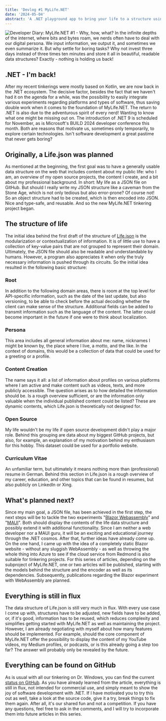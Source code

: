 ```yaml
---
title: 'Devlog #1 MyLife.NET'
date: '2024-05-04'
abstract: 'A .NET playground app to bring your life to a structure using Blazor, MAUI, Azure and more'
---
```

 
![Developer Diary: MyLife.NET #1 - Why, how, what?](https://www.drwindows.de/news/wp-content/uploads/2025/05/MyLife.Net-SoMe.png)
In the infinite depths of the internet, where bits and bytes roam, we nerds often have to deal with our digital persona. We input information, we output it, and sometimes we even summarize it. But why settle for boring tasks? Why not invest three days instead of three times ten minutes and store it all in beautiful, readable data structures? Exactly - nothing is holding us back!

.NET - I'm back!
----------------
After my recent tinkerings were mostly based on Kotlin, we are now back in the .NET ecosystem. The decisive factor, besides the fact that we haven't had it on the agenda for a while, was the possibility to easily integrate various experiments regarding platforms and types of software, thus saving double work when it comes to the foundation of MyLife.NET.
The return to .NET is also due to the adventurous spirit of every nerd! Wanting to know what one might be missing out on. The introduction of .NET 9 is scheduled for November, as is Microsoft's BUILD 2024 developer conference this month. Both are reasons that motivate us, sometimes only temporarily, to explore certain technologies. Isn't software development a great pastime that never gets boring?

Originally, a Life.json was planned
------------------------------------
As mentioned at the beginning, the first goal was to have a generally usable data structure on the web that includes content about my public life: who I am, an overview of my open source projects, the content I create, and a bit about my professional background. In short: My life as a JSON file on GitHub.
But should I really write my JSON structure like a caveman from the Stone Age, which is not only tedious but also error-prone? Of course not! So an object structure had to be created, which is then encoded into JSON. Nice and type-safe, and reusable. And so the new MyLife.NET tinkering project began.

The structure of life
-----------------------
The initial idea behind the first draft of the structure of [Life.json](https://github.com/tscholze/dotnet-mylife) is the modularization or contextualization of information. It is of little use to have a collection of key-value pairs that are not grouped to represent their domain. Ultimately, the JSON file should also be readable and understandable by humans. However, a program also appreciates it when only the truly necessary information is pushed through its circuits.
So the initial idea resulted in the following basic structure:

### Root
In addition to the following domain areas, there is room at the top level for API-specific information, such as the date of the last update, but also versioning, to be able to check before the actual decoding whether the client can make sense of the structure. Additional fields can be added to transmit information such as the language of the content. The latter could become important in the future if one were to think about localization.
### Persona
This area includes all general information about me: name, nicknames I might be known by, the place where I live, a motto, and the like. In the context of domains, this would be a collection of data that could be used for a greeting or a profile.
### Content Creation
The name says it all: a list of information about profiles on various platforms where I am active and make content such as videos, texts, and more publicly accessible. The question arises as to how detailed the information should be. Is a rough overview sufficient, or are the information only valuable when the individual published content could be listed? These are dynamic contents, which Life.json is theoretically not designed for.
### Open Source
My life wouldn't be my life if open source development didn't play a major role. Behind this grouping are data about my biggest GitHub projects, but also, for example, an explanation of my motivation behind my enthusiasm for this hobby. This dataset could be used for a portfolio website.
### Curriculum Vitae
An unfamiliar term, but ultimately it means nothing more than (professional) resume in German. Behind this section in Life.json is a rough overview of my career, education, and other topics that can be found in resumes, but also publicly on LinkedIn or Xing.

What's planned next?
-----------------------
Since my main goal, a JSON file, has been achieved in the first step, the next steps will be to tackle the two experiments "[Blazor Webassembly](https://dotnet.microsoft.com/en-us/apps/aspnet/web-apps/blazor)" and "[MAUI](https://dotnet.microsoft.com/en-us/apps/maui)". Both should display the contents of the life data structure and possibly extend it with additional functionality. Since I am neither a web developer nor a MAUI guru, it will be an exciting and educational journey through the .NET cosmos.
After that, further ideas have already come up. On the one hand, I came up with the idea of a completely static Blazor website - without any sluggish WebAssembly - as well as throwing the whole thing into Azure to see if the cloud service from Redmond is also suitable for tinkering projects.
For this series of articles, depending on the subproject of MyLife.NET, one or two articles will be published, starting with the models behind the structure and the encoder as well as its dependencies. Subsequently, publications regarding the Blazor experiment with WebAssembly are planned.

Everything is still in flux
-----------------------
The data structure of Life.json is still very much in flux. With every use case I come up with, structures have to be adjusted, new fields have to be added, or, if it's good, information has to be reused, which reduces complexity and simplifies getting started with MyLife.NET as well as maintaining the project.
However, I am already negotiating with myself about how many features should be implemented. For example, should the core component of MyLife.NET offer the possibility to display the content of my YouTube videos, my Medium profiles, or podcasts, or is this already going a step too far? The answer will probably only be revealed by the future.

Everything can be found on GitHub
------------------------------
As is usual with all our tinkering on Dr. Windows, you can find the current [status on GitHub](https://github.com/tscholze/dotnet-mylife). As you have already learned from the article, everything is still in flux, not intended for commercial use, and simply meant to show the joy of software development with .NET. If I have motivated you to try this out as well, take a look at the source code, give it a try, break things to fix them again. After all, it's our shared fun and not a competition.
If you have any questions, feel free to ask in the comments, and I will try to incorporate them into future articles in this series.
